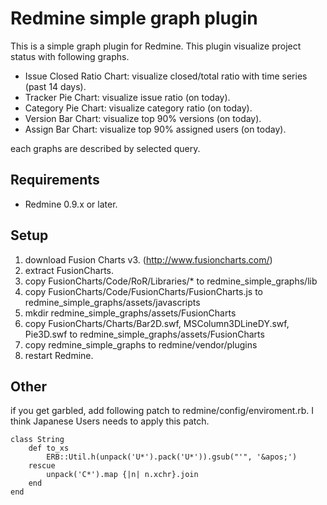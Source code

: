 Redmine simple graph plugin
=====

This is a simple graph plugin for Redmine.
This plugin visualize project status with following graphs.

- Issue Closed Ratio Chart: visualize closed/total ratio with time series (past 14 days). 
- Tracker Pie Chart: visualize issue ratio (on today).
- Category Pie Chart: visualize category ratio (on today).
- Version Bar Chart: visualize top 90% versions (on today).
- Assign Bar Chart: visualize top 90% assigned users (on today).

each graphs are described by selected query.


Requirements
-----

- Redmine 0.9.x or later.


Setup
-----

1. download Fusion Charts v3. (http://www.fusioncharts.com/)
2. extract FusionCharts.
3. copy FusionCharts/Code/RoR/Libraries/* to redmine_simple_graphs/lib
4. copy FusionCharts/Code/FusionCharts/FusionCharts.js to redmine_simple_graphs/assets/javascripts
5. mkdir redmine_simple_graphs/assets/FusionCharts
6. copy FusionCharts/Charts/Bar2D.swf, MSColumn3DLineDY.swf, Pie3D.swf to redmine_simple_graphs/assets/FusionCharts
7. copy redmine_simple_graphs to redmine/vendor/plugins
8. restart Redmine.
 

Other
-----

if you get garbled, add following patch to redmine/config/enviroment.rb.
I think Japanese Users needs to apply this patch.
 
	class String
		def to_xs
			ERB::Util.h(unpack('U*').pack('U*')).gsub("'", '&apos;')
		rescue
			unpack('C*').map {|n| n.xchr}.join
		end
	end